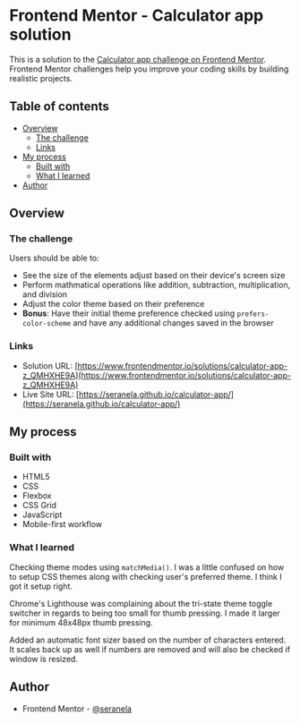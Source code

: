 # Frontend Mentor - Calculator app solution

This is a solution to the [Calculator app challenge on Frontend Mentor](https://www.frontendmentor.io/challenges/calculator-app-9lteq5N29). Frontend Mentor challenges help you improve your coding skills by building realistic projects. 

## Table of contents

- [Overview](#overview)
  - [The challenge](#the-challenge)
  - [Links](#links)
- [My process](#my-process)
  - [Built with](#built-with)
  - [What I learned](#what-i-learned)
- [Author](#author)

## Overview

### The challenge

Users should be able to:

- See the size of the elements adjust based on their device's screen size
- Perform mathmatical operations like addition, subtraction, multiplication, and division
- Adjust the color theme based on their preference
- **Bonus**: Have their initial theme preference checked using `prefers-color-scheme` and have any additional changes saved in the browser

### Links

- Solution URL: [https://www.frontendmentor.io/solutions/calculator-app-z_QMHXHE9A](https://www.frontendmentor.io/solutions/calculator-app-z_QMHXHE9A)
- Live Site URL: [https://seranela.github.io/calculator-app/](https://seranela.github.io/calculator-app/)

## My process

### Built with

- HTML5
- CSS
- Flexbox
- CSS Grid
- JavaScript
- Mobile-first workflow

### What I learned

Checking theme modes using `matchMedia()`. I was a little confused on how to setup CSS themes along with checking user's preferred theme. I think I got it setup right.

Chrome's Lighthouse was complaining about the tri-state theme toggle switcher in regards to being too small for thumb pressing. I made it larger for minimum 48x48px thumb pressing.

Added an automatic font sizer based on the number of characters entered. It scales back up as well if numbers are removed and will also be checked if window is resized.

## Author

- Frontend Mentor - [@seranela](https://www.frontendmentor.io/profile/seranela)